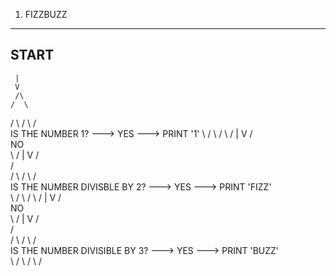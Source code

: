 1.  FIZZBUZZ
  -------
   START
  -------
     |
     V
     /\
    /  \
/                 \         /     \           /         \
  IS THE NUMBER 1?   --->    YES      --->      PRINT '1'
\                 /         \     /           \          /
     | 
     V
  /     \
    NO  
  \     /
     |
     V
     /\
    /  \
/                             \       /     \        /               \
 IS THE NUMBER DIVISBLE BY 2?   --->    YES   --->     PRINT 'FIZZ'  
\                             /       \     /         \              /
      |
      V
    /   \
     NO  
    \   /
      | 
      V
      /\
     /  \
/                               \       /     \        /               \
 IS THE NUMBER DIVISIBLE BY 3?     --->    YES  --->       PRINT 'BUZZ'  
  \                             /       \     /        \                /
